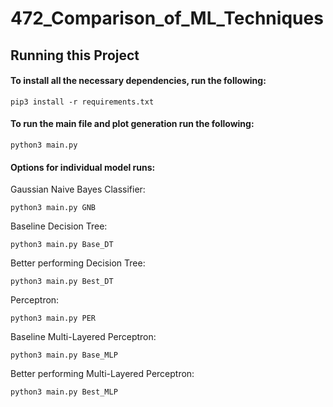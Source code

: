 # 472_Comparison_of_ML_Techniques

## Running this Project

#### To install all the necessary dependencies, run the following:

```pip3 install -r requirements.txt```


#### To run the main file and plot generation run the following:

```python3 main.py```

#### Options for individual model runs:

Gaussian Naive Bayes Classifier:

```python3 main.py GNB```

Baseline Decision Tree:

```python3 main.py Base_DT```

Better performing Decision Tree:

```python3 main.py Best_DT```

Perceptron:

```python3 main.py PER```

Baseline Multi-Layered Perceptron:

```python3 main.py Base_MLP```

Better performing Multi-Layered Perceptron:

```python3 main.py Best_MLP```
